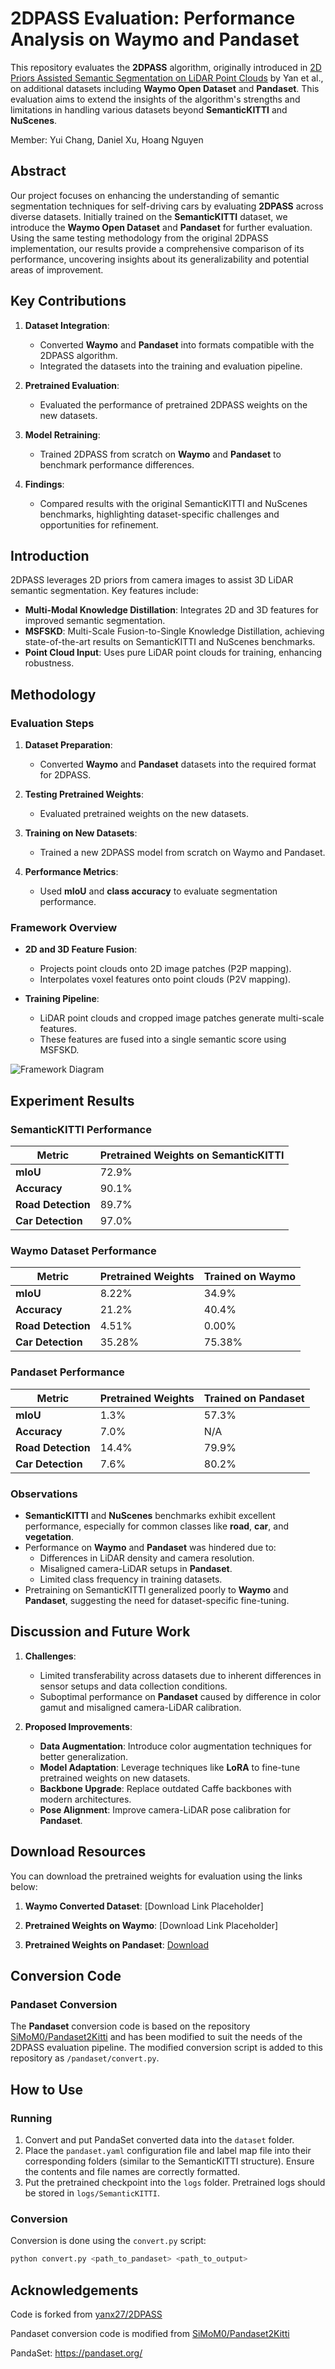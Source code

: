 # 2DPASS Evaluation: Performance Analysis on Waymo and Pandaset

This repository evaluates the **2DPASS** algorithm, originally introduced in [2D Priors Assisted Semantic Segmentation on LiDAR Point Clouds](https://arxiv.org/pdf/2207.04397.pdf) by Yan et al., on additional datasets including **Waymo Open Dataset** and **Pandaset**. This evaluation aims to extend the insights of the algorithm's strengths and limitations in handling various datasets beyond **SemanticKITTI** and **NuScenes**.

Member: Yui Chang, Daniel Xu, Hoang Nguyen

## Abstract

Our project focuses on enhancing the understanding of semantic segmentation techniques for self-driving cars by evaluating **2DPASS** across diverse datasets. Initially trained on the **SemanticKITTI** dataset, we introduce the **Waymo Open Dataset** and **Pandaset** for further evaluation. Using the same testing methodology from the original 2DPASS implementation, our results provide a comprehensive comparison of its performance, uncovering insights about its generalizability and potential areas of improvement.

## Key Contributions

1. **Dataset Integration**:
   - Converted **Waymo** and **Pandaset** into formats compatible with the 2DPASS algorithm.
   - Integrated the datasets into the training and evaluation pipeline.

2. **Pretrained Evaluation**:
   - Evaluated the performance of pretrained 2DPASS weights on the new datasets.

3. **Model Retraining**:
   - Trained 2DPASS from scratch on **Waymo** and **Pandaset** to benchmark performance differences.

4. **Findings**:
   - Compared results with the original SemanticKITTI and NuScenes benchmarks, highlighting dataset-specific challenges and opportunities for refinement.

## Introduction

2DPASS leverages 2D priors from camera images to assist 3D LiDAR semantic segmentation. Key features include:
- **Multi-Modal Knowledge Distillation**: Integrates 2D and 3D features for improved semantic segmentation.
- **MSFSKD**: Multi-Scale Fusion-to-Single Knowledge Distillation, achieving state-of-the-art results on SemanticKITTI and NuScenes benchmarks.
- **Point Cloud Input**: Uses pure LiDAR point clouds for training, enhancing robustness.

## Methodology

### Evaluation Steps
1. **Dataset Preparation**:
   - Converted **Waymo** and **Pandaset** datasets into the required format for 2DPASS.
   
2. **Testing Pretrained Weights**:
   - Evaluated pretrained weights on the new datasets.

3. **Training on New Datasets**:
   - Trained a new 2DPASS model from scratch on Waymo and Pandaset.

4. **Performance Metrics**:
   - Used **mIoU** and **class accuracy** to evaluate segmentation performance.

### Framework Overview
- **2D and 3D Feature Fusion**:
  - Projects point clouds onto 2D image patches (P2P mapping).
  - Interpolates voxel features onto point clouds (P2V mapping).

- **Training Pipeline**:
  - LiDAR point clouds and cropped image patches generate multi-scale features.
  - These features are fused into a single semantic score using MSFSKD.

![Framework Diagram](figures/2DPASS.gif)

## Experiment Results

### SemanticKITTI Performance
| Metric              | Pretrained Weights on SemanticKITTI |
|----------------------|-------------------------------------|
| **mIoU**            | 72.9%                              |
| **Accuracy**        | 90.1%                              |
| **Road Detection**  | 89.7%                              |
| **Car Detection**   | 97.0%                              |

### Waymo Dataset Performance
| Metric              | Pretrained Weights | Trained on Waymo |
|----------------------|--------------------|------------------|
| **mIoU**            | 8.22%              | 34.9%            |
| **Accuracy**        | 21.2%              | 40.4%            |
| **Road Detection**  | 4.51%              | 0.00%            |
| **Car Detection**   | 35.28%             | 75.38%           |

### Pandaset Performance
| Metric              | Pretrained Weights | Trained on Pandaset |
|----------------------|--------------------|----------------------|
| **mIoU**            | 1.3%               | 57.3%               |
| **Accuracy**        | 7.0%               | N/A                 |
| **Road Detection**  | 14.4%              | 79.9%               |
| **Car Detection**   | 7.6%               | 80.2%               |

### Observations
- **SemanticKITTI** and **NuScenes** benchmarks exhibit excellent performance, especially for common classes like **road**, **car**, and **vegetation**.
- Performance on **Waymo** and **Pandaset** was hindered due to:
  - Differences in LiDAR density and camera resolution.
  - Misaligned camera-LiDAR setups in **Pandaset**.
  - Limited class frequency in training datasets.
- Pretraining on SemanticKITTI generalized poorly to **Waymo** and **Pandaset**, suggesting the need for dataset-specific fine-tuning.

## Discussion and Future Work
1. **Challenges**:
   - Limited transferability across datasets due to inherent differences in sensor setups and data collection conditions.
   - Suboptimal performance on **Pandaset** caused by difference in color gamut and misaligned camera-LiDAR calibration.

2. **Proposed Improvements**:
   - **Data Augmentation**: Introduce color augmentation techniques for better generalization.
   - **Model Adaptation**: Leverage techniques like **LoRA** to fine-tune pretrained weights on new datasets.
   - **Backbone Upgrade**: Replace outdated Caffe backbones with modern architectures.
   - **Pose Alignment**: Improve camera-LiDAR pose calibration for **Pandaset**.

## Download Resources
You can download the pretrained weights for evaluation using the links below:
1. **Waymo Converted Dataset**: [Download Link Placeholder]

3. **Pretrained Weights on Waymo**: [Download Link Placeholder]
4. **Pretrained Weights on Pandaset**: [Download](https://umich-my.sharepoint.com/:u:/g/personal/hoangdng_umich_edu/EXCtUtmRf4FInn3FKUiS-GsBjALhGRThsmY4DoszE5DuQQ?e=ueVscc)


## Conversion Code

### Pandaset Conversion
The **Pandaset** conversion code is based on the repository [SiMoM0/Pandaset2Kitti](https://github.com/SiMoM0/Pandaset2Kitti) and has been modified to suit the needs of the 2DPASS evaluation pipeline. The modified conversion script is added to this repository as `/pandaset/convert.py`.

## How to Use

### Running
1. Convert and put PandaSet converted data into the `dataset` folder.
2. Place the `pandaset.yaml` configuration file and label map file into their corresponding folders (similar to the SemanticKITTI structure). Ensure the contents and file names are correctly formatted.
3. Put the pretrained checkpoint into the `logs` folder. Pretrained logs should be stored in `logs/SemanticKITTI`.

### Conversion
Conversion is done using the `convert.py` script:
```bash
python convert.py <path_to_pandaset> <path_to_output>
```

## Acknowledgements
Code is forked from [yanx27/2DPASS](https://github.com/yanx27/2DPASS)

Pandaset conversion code is modified from [SiMoM0/Pandaset2Kitti](https://github.com/SiMoM0/Pandaset2Kitti)

PandaSet: https://pandaset.org/
